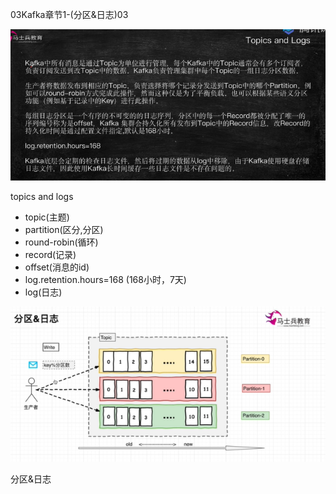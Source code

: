 03Kafka章节1-(分区&日志)03



![image-20201220113601705](../image/image-20201220113601705.png)

topics and logs

* topic(主题)
* partition(区分,分区)
* round-robin(循环)
* record(记录)
* offset(消息的id)
* log.retention.hours=168  (168小时，7天)
* log(日志)



![image-20201220114252700](../image/image-20201220114252700.png)

分区&日志